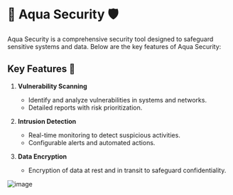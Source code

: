 # 🌊 Aqua Security 🛡️

Aqua Security is a comprehensive security tool designed to safeguard sensitive systems and data. Below are the key features of Aqua Security:

## Key Features 🚀

1. **Vulnerability Scanning**
   - Identify and analyze vulnerabilities in systems and networks.
   - Detailed reports with risk prioritization.

2. **Intrusion Detection**
   - Real-time monitoring to detect suspicious activities.
   - Configurable alerts and automated actions.

3. **Data Encryption**
   - Encryption of data at rest and in transit to safeguard confidentiality.


![image](https://github.com/MrAnomalyss/aqua-security/assets/122388906/d76fac6f-9a8a-4675-86a2-187871aef0c2)
